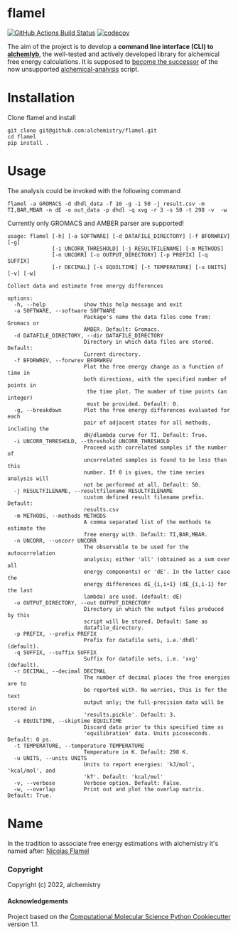 flamel
==============================
[//]: # (Badges)
[![GitHub Actions Build Status](https://github.com/REPLACE_WITH_OWNER_ACCOUNT/flamel/workflows/CI/badge.svg)](https://github.com/REPLACE_WITH_OWNER_ACCOUNT/flamel/actions?query=workflow%3ACI)
[![codecov](https://codecov.io/gh/REPLACE_WITH_OWNER_ACCOUNT/flamel/branch/main/graph/badge.svg)](https://codecov.io/gh/REPLACE_WITH_OWNER_ACCOUNT/flamel/branch/main)


The aim of the project is to develop a **command line interface (CLI) to 
[alchemlyb](https://github.com/alchemistry/alchemlyb)**, the well-tested and 
actively developed library for alchemical free energy calculations. It is 
supposed to [become the successor](https://github.com/alchemistry/alchemlyb/wiki/Roadmap#librarify-alchemical-analysis-functionality) 
of the now unsupported [alchemical-analysis](https://github.com/MobleyLab/alchemical-analysis) script.

# Installation

Clone flamel and install
```shell
git clone git@github.com:alchemistry/flamel.git
cd flamel
pip install .
```

# Usage

The analysis could be invoked with the following command

```shell
flamel -a GROMACS -d dhdl_data -f 10 -g -i 50 -j result.csv -m TI,BAR,MBAR -n dE -o out_data -p dhdl -q xvg -r 3 -s 50 -t 298 -v  -w
```

Currently only GROMACS and AMBER parser are supported!
```
usage: flamel [-h] [-a SOFTWARE] [-d DATAFILE_DIRECTORY] [-f BFORWREV] [-g] 
              [-i UNCORR_THRESHOLD] [-j RESULTFILENAME] [-m METHODS] 
              [-n UNCORR] [-o OUTPUT_DIRECTORY] [-p PREFIX] [-q SUFFIX] 
              [-r DECIMAL] [-s EQUILTIME] [-t TEMPERATURE] [-u UNITS] [-v] [-w]

Collect data and estimate free energy differences

options:
  -h, --help            show this help message and exit
  -a SOFTWARE, --software SOFTWARE
                        Package's name the data files come from: Gromacs or 
                        AMBER. Default: Gromacs.
  -d DATAFILE_DIRECTORY, --dir DATAFILE_DIRECTORY
                        Directory in which data files are stored. Default: 
                        Current directory.
  -f BFORWREV, --forwrev BFORWREV
                        Plot the free energy change as a function of time in 
                        both directions, with the specified number of points in
                         the time plot. The number of time points (an integer) 
                         must be provided. Default: 0.
  -g, --breakdown       Plot the free energy differences evaluated for each 
                        pair of adjacent states for all methods, including the 
                        dH/dlambda curve for TI. Default: True.
  -i UNCORR_THRESHOLD, --threshold UNCORR_THRESHOLD
                        Proceed with correlated samples if the number of 
                        uncorrelated samples is found to be less than this 
                        number. If 0 is given, the time series analysis will
                        not be performed at all. Default: 50. 
  -j RESULTFILENAME, --resultfilename RESULTFILENAME
                        custom defined result filename prefix. Default: 
                        results.csv
  -m METHODS, --methods METHODS
                        A comma separated list of the methods to estimate the 
                        free energy with. Default: TI,BAR,MBAR. 
  -n UNCORR, --uncorr UNCORR
                        The observable to be used for the autocorrelation 
                        analysis; either 'all' (obtained as a sum over all 
                        energy components) or 'dE'. In the latter case the
                        energy differences dE_{i,i+1} (dE_{i,i-1} for the last 
                        lambda) are used. (default: dE)
  -o OUTPUT_DIRECTORY, --out OUTPUT_DIRECTORY
                        Directory in which the output files produced by this 
                        script will be stored. Default: Same as 
                        datafile_directory.
  -p PREFIX, --prefix PREFIX
                        Prefix for datafile sets, i.e.'dhdl' (default).
  -q SUFFIX, --suffix SUFFIX
                        Suffix for datafile sets, i.e. 'xvg' (default).
  -r DECIMAL, --decimal DECIMAL
                        The number of decimal places the free energies are to 
                        be reported with. No worries, this is for the text 
                        output only; the full-precision data will be stored in 
                        'results.pickle'. Default: 3.
  -s EQUILTIME, --skiptime EQUILTIME
                        Discard data prior to this specified time as 
                        'equilibration' data. Units picoseconds. Default: 0 ps.
  -t TEMPERATURE, --temperature TEMPERATURE
                        Temperature in K. Default: 298 K. 
  -u UNITS, --units UNITS
                        Units to report energies: 'kJ/mol', 'kcal/mol', and 
                        'kT'. Default: 'kcal/mol'
  -v, --verbose         Verbose option. Default: False. 
  -w, --overlap         Print out and plot the overlap matrix. Default: True.
```

# Name
In the tradition to associate free energy estimations with alchemistry it's 
named after: [Nicolas Flamel](https://en.wikipedia.org/wiki/Nicolas_Flamel)

### Copyright

Copyright (c) 2022, alchemistry


#### Acknowledgements
 
Project based on the 
[Computational Molecular Science Python Cookiecutter](https://github.com/molssi/cookiecutter-cms) version 1.1.
